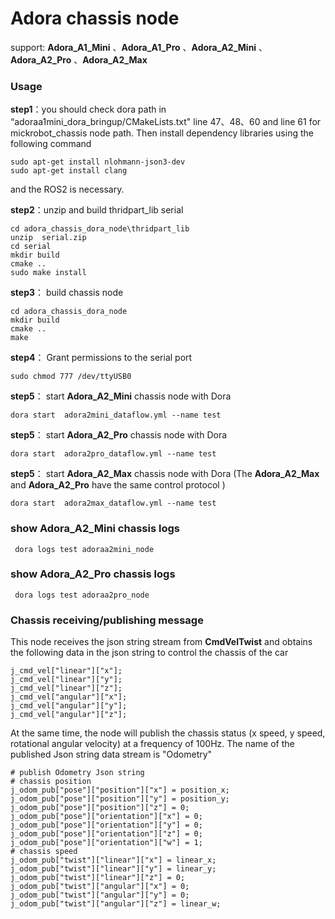 # Adora  chassis node

 support: **Adora_A1_Mini**  、**Adora_A1_Pro**  、**Adora_A2_Mini**  、**Adora_A2_Pro** 、**Adora_A2_Max** 

###   Usage 

**step1**：you should check dora  path in  “adoraa1mini_dora_bringup/CMakeLists.txt" line 47、48、60  and line 61 for mickrobot_chassis node path.   Then install dependency libraries using the following command

```
sudo apt-get install nlohmann-json3-dev
sudo apt-get install clang
```

and the ROS2 is necessary.

**step2**：unzip and build  thridpart_lib serial

```
cd adora_chassis_dora_node\thridpart_lib
unzip  serial.zip
cd serial 
mkdir build
cmake ..
sudo make install
```

**step3**： build chassis node 

```
cd adora_chassis_dora_node
mkdir build
cmake ..
make
```

**step4**： Grant permissions to the serial port

```
sudo chmod 777 /dev/ttyUSB0
```

**step5**： start  **Adora_A2_Mini** chassis node with  Dora 

```
dora start  adora2mini_dataflow.yml --name test
```

**step5**： start  **Adora_A2_Pro** chassis node with  Dora 

```
dora start  adora2pro_dataflow.yml --name test
```


**step5**： start  **Adora_A2_Max** chassis node with  Dora (The **Adora_A2_Max**  and **Adora_A2_Pro**  have the same control protocol )

```
dora start  adora2max_dataflow.yml --name test
```

### 

### show  **Adora_A2_Mini** chassis logs 

```
 dora logs test adoraa2mini_node
```

### show  **Adora_A2_Pro** chassis logs 

```
 dora logs test adoraa2pro_node
```

### Chassis receiving/publishing message 

This node receives the json string stream from **CmdVelTwist** and obtains the following data in the json string to control the chassis of the car

```
j_cmd_vel["linear"]["x"];
j_cmd_vel["linear"]["y"];
j_cmd_vel["linear"]["z"];
j_cmd_vel["angular"]["x"];
j_cmd_vel["angular"]["y"];
j_cmd_vel["angular"]["z"];
```

At the same time, the node will publish the chassis status (x speed, y speed, rotational angular velocity) at a frequency of 100Hz. The name of the published Json string data stream is "Odometry"

```
# publish Odometry Json string
# chassis position
j_odom_pub["pose"]["position"]["x"] = position_x;
j_odom_pub["pose"]["position"]["y"] = position_y;
j_odom_pub["pose"]["position"]["z"] = 0;
j_odom_pub["pose"]["orientation"]["x"] = 0;
j_odom_pub["pose"]["orientation"]["y"] = 0;
j_odom_pub["pose"]["orientation"]["z"] = 0;
j_odom_pub["pose"]["orientation"]["w"] = 1;
# chassis speed
j_odom_pub["twist"]["linear"]["x"] = linear_x;
j_odom_pub["twist"]["linear"]["y"] = linear_y;
j_odom_pub["twist"]["linear"]["z"] = 0;
j_odom_pub["twist"]["angular"]["x"] = 0;
j_odom_pub["twist"]["angular"]["y"] = 0;
j_odom_pub["twist"]["angular"]["z"] = linear_w;
```

